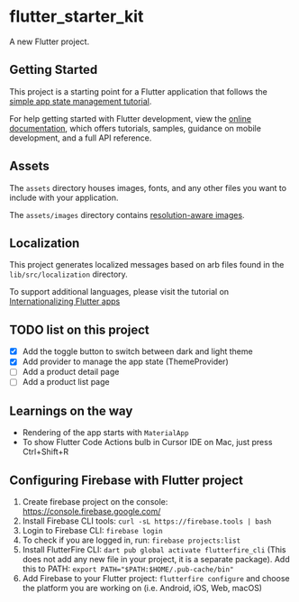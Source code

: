 # flutter_starter_kit

A new Flutter project.

## Getting Started

This project is a starting point for a Flutter application that follows the
[simple app state management
tutorial](https://flutter.dev/docs/development/data-and-backend/state-mgmt/simple).

For help getting started with Flutter development, view the
[online documentation](https://flutter.dev/docs), which offers tutorials,
samples, guidance on mobile development, and a full API reference.

## Assets

The `assets` directory houses images, fonts, and any other files you want to
include with your application.

The `assets/images` directory contains [resolution-aware
images](https://flutter.dev/docs/development/ui/assets-and-images#resolution-aware).

## Localization

This project generates localized messages based on arb files found in
the `lib/src/localization` directory.

To support additional languages, please visit the tutorial on
[Internationalizing Flutter
apps](https://flutter.dev/docs/development/accessibility-and-localization/internationalization)

## TODO list on this project
- [x] Add the toggle button to switch between dark and light theme
- [x] Add provider to manage the app state (ThemeProvider)
- [ ] Add a product detail page
- [ ] Add a product list page

## Learnings on the way
- Rendering of the app starts with `MaterialApp`
- To show Flutter Code Actions bulb in Cursor IDE on Mac, just press Ctrl+Shift+R

## Configuring Firebase with Flutter project
1. Create firebase project on the console: https://console.firebase.google.com/
2. Install Firebase CLI tools: `curl -sL https://firebase.tools | bash`
3. Login to Firebase CLI: `firebase login`
4. To check if you are logged in, run: `firebase projects:list`
5. Install FlutterFire CLI: `dart pub global activate flutterfire_cli` (This does not add any new file in your project, it is a separate package). Add this to PATH: `export PATH="$PATH:$HOME/.pub-cache/bin"`
6. Add Firebase to your Flutter project: `flutterfire configure` and choose the platform you are working on (i.e. Android, iOS, Web, macOS)